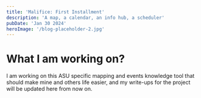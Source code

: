 ```yaml
---
title: 'Malifice: First Installment'
description: 'A map, a calendar, an info hub, a scheduler'
pubDate: 'Jan 30 2024'
heroImage: '/blog-placeholder-2.jpg'
---
```



# What I am working on?

I am working on this ASU specific mapping and events knowledge tool that should make mine and others life easier, and my write-ups for the project will be updated here from now on.
